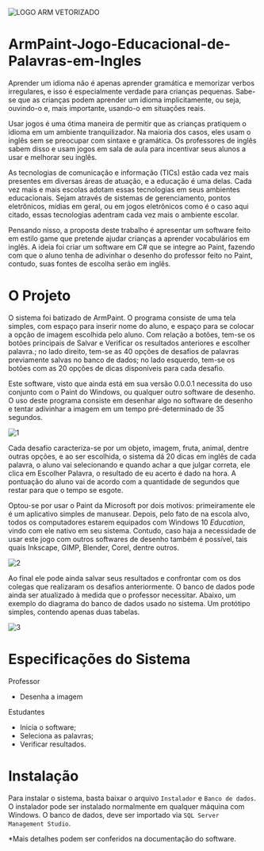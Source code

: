 ![LOGO ARM VETORIZADO](https://user-images.githubusercontent.com/31749933/111072824-0d310800-84bb-11eb-91fa-8dee639dce53.jpg)



# ArmPaint-Jogo-Educacional-de-Palavras-em-Ingles
Aprender um idioma não é apenas aprender gramática e memorizar verbos irregulares, e isso é especialmente verdade para crianças pequenas. Sabe-se que as crianças podem aprender um idioma implicitamente, ou seja, ouvindo-o e, mais importante, usando-o em situações reais.

Usar jogos é uma ótima maneira de permitir que as crianças pratiquem o idioma em um ambiente tranquilizador. Na maioria dos casos, eles usam o inglês sem se preocupar com sintaxe e gramática. Os professores de inglês sabem disso e usam jogos em sala de aula para incentivar seus alunos a usar e melhorar seu inglês.

As tecnologias de comunicação e informação (TICs) estão cada vez mais presentes em diversas áreas de atuação, e a educação é uma delas. Cada vez mais e mais escolas adotam essas tecnologias em seus ambientes educacionais. Sejam através de sistemas de gerenciamento, pontos eletrônicos, mídias em geral, ou em jogos eletrônicos como é o caso aqui citado, essas tecnologias adentram cada vez mais o ambiente escolar.

Pensando nisso, a proposta deste trabalho é apresentar um software feito em estilo game que pretende ajudar crianças a aprender vocabulários em inglês. A ideia foi criar um software em C# que se integre ao Paint, fazendo com que o aluno tenha de adivinhar o desenho do professor feito no Paint, contudo, suas fontes de escolha serão em inglês.

# O Projeto

O sistema foi batizado de ArmPaint. O programa consiste de uma tela simples, com espaço para inserir nome do aluno, e espaço para se colocar a opção de imagem escolhida pelo aluno. Com relação a botões, tem-se os botões principais de Salvar e Verificar os resultados anteriores e escolher palavra.; no lado direito, tem-se as 40 opções de desafios de palavras previamente salvas no banco de dados; no lado esquerdo, tem-se os botões com as 20 opções de dicas disponíveis para cada desafio.

Este software, visto que ainda está em sua versão 0.0.0.1 necessita do uso conjunto com o Paint do Windows, ou qualquer outro software de desenho. O uso deste programa consiste em desenhar algo no software de desenho e tentar adivinhar a imagem em um tempo pré-determinado de 35 segundos.

![1](https://user-images.githubusercontent.com/31749933/111072530-b5de6800-84b9-11eb-9953-235ec05f180c.png)


Cada desafio caracteriza-se por um objeto, imagem, fruta, animal, dentre outras opções, e ao ser escolhida, o sistema dá 20 dicas em inglês de cada palavra, o aluno vai selecionando e quando achar a que julgar correta, ele clica em Escolher Palavra, o resultado de eu acerto é dado na hora. A pontuação do aluno vai de acordo com a quantidade de segundos que restar para que o tempo se esgote.

Optou-se por usar o Paint da Microsoft por dois motivos: primeiramente ele é um aplicativo simples de manusear. Depois, pelo fato de na escola alvo, todos os computadores estarem equipados com Windows 10 _Education_, vindo com ele nativo em seu sistema. Contudo, caso haja a necessidade de usar este jogo com outros softwares de desenho também é possível, tais quais Inkscape, GIMP, Blender, Corel, dentre outros.

![2](https://user-images.githubusercontent.com/31749933/111072709-8419d100-84ba-11eb-848a-d77ada4377e2.png)

Ao final ele pode ainda salvar seus resultados e confrontar com os dos colegas que realizaram os desafios anteriormente. O banco de dados pode ainda ser atualizado à medida que o professor necessitar. Abaixo, um exemplo do diagrama do banco de dados usado no sistema. Um protótipo simples, contendo apenas duas tabelas.

![3](https://user-images.githubusercontent.com/31749933/111072713-87ad5800-84ba-11eb-9d0e-fb1a822c85fc.png)

# Especificações do Sistema

Professor
* Desenha a imagem

Estudantes
* Inicia o software;
* Seleciona as palavras;
* Verificar resultados.

# Instalação

Para instalar o sistema, basta baixar o arquivo `Instalador` e `Banco de dados`. O instalador pode ser instalado normalmente em qualquer máquina com Windows. O banco de dados, deve ser importado via `SQL Server Management Studio`.

*Mais detalhes podem ser conferidos na documentação do software.




